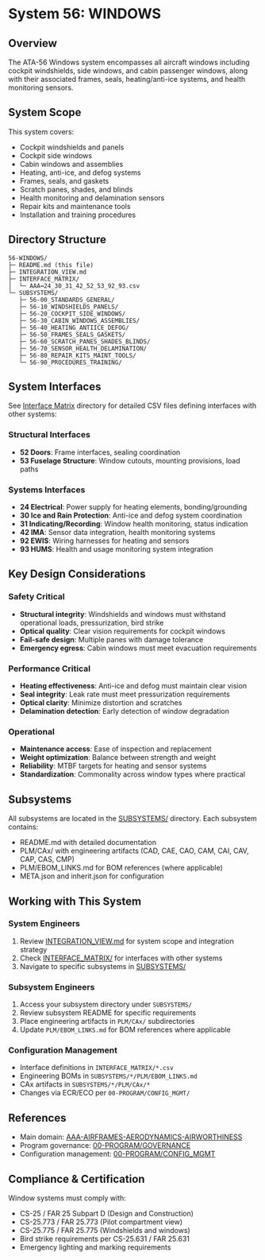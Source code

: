 # System 56: WINDOWS

## Overview

The ATA-56 Windows system encompasses all aircraft windows including cockpit windshields, side windows, and cabin passenger windows, along with their associated frames, seals, heating/anti-ice systems, and health monitoring sensors.

## System Scope

This system covers:
- Cockpit windshields and panels
- Cockpit side windows
- Cabin windows and assemblies
- Heating, anti-ice, and defog systems
- Frames, seals, and gaskets
- Scratch panes, shades, and blinds
- Health monitoring and delamination sensors
- Repair kits and maintenance tools
- Installation and training procedures

## Directory Structure

```
56-WINDOWS/
├─ README.md (this file)
├─ INTEGRATION_VIEW.md
├─ INTERFACE_MATRIX/
│  └─ AAA↔24_30_31_42_52_53_92_93.csv
└─ SUBSYSTEMS/
   ├─ 56-00_STANDARDS_GENERAL/
   ├─ 56-10_WINDSHIELDS_PANELS/
   ├─ 56-20_COCKPIT_SIDE_WINDOWS/
   ├─ 56-30_CABIN_WINDOWS_ASSEMBLIES/
   ├─ 56-40_HEATING_ANTIICE_DEFOG/
   ├─ 56-50_FRAMES_SEALS_GASKETS/
   ├─ 56-60_SCRATCH_PANES_SHADES_BLINDS/
   ├─ 56-70_SENSOR_HEALTH_DELAMINATION/
   ├─ 56-80_REPAIR_KITS_MAINT_TOOLS/
   └─ 56-90_PROCEDURES_TRAINING/
```

## System Interfaces

See [Interface Matrix](./INTERFACE_MATRIX/) directory for detailed CSV files defining interfaces with other systems:

### Structural Interfaces
- **52 Doors**: Frame interfaces, sealing coordination
- **53 Fuselage Structure**: Window cutouts, mounting provisions, load paths

### Systems Interfaces
- **24 Electrical**: Power supply for heating elements, bonding/grounding
- **30 Ice and Rain Protection**: Anti-ice and defog system coordination
- **31 Indicating/Recording**: Window health monitoring, status indication
- **42 IMA**: Sensor data integration, health monitoring systems
- **92 EWIS**: Wiring harnesses for heating and sensors
- **93 HUMS**: Health and usage monitoring system integration

## Key Design Considerations

### Safety Critical
- **Structural integrity**: Windshields and windows must withstand operational loads, pressurization, bird strike
- **Optical quality**: Clear vision requirements for cockpit windows
- **Fail-safe design**: Multiple panes with damage tolerance
- **Emergency egress**: Cabin windows must meet evacuation requirements

### Performance Critical
- **Heating effectiveness**: Anti-ice and defog must maintain clear vision
- **Seal integrity**: Leak rate must meet pressurization requirements
- **Optical clarity**: Minimize distortion and scratches
- **Delamination detection**: Early detection of window degradation

### Operational
- **Maintenance access**: Ease of inspection and replacement
- **Weight optimization**: Balance between strength and weight
- **Reliability**: MTBF targets for heating and sensor systems
- **Standardization**: Commonality across window types where practical

## Subsystems

All subsystems are located in the [SUBSYSTEMS/](./SUBSYSTEMS/) directory. Each subsystem contains:
- README.md with detailed documentation
- PLM/CAx/ with engineering artifacts (CAD, CAE, CAO, CAM, CAI, CAV, CAP, CAS, CMP)
- PLM/EBOM_LINKS.md for BOM references (where applicable)
- META.json and inherit.json for configuration

## Working with This System

### System Engineers
1. Review [INTEGRATION_VIEW.md](./INTEGRATION_VIEW.md) for system scope and integration strategy
2. Check [INTERFACE_MATRIX/](./INTERFACE_MATRIX/) for interfaces with other systems
3. Navigate to specific subsystems in [SUBSYSTEMS/](./SUBSYSTEMS/)

### Subsystem Engineers
1. Access your subsystem directory under `SUBSYSTEMS/`
2. Review subsystem README for specific requirements
3. Place engineering artifacts in `PLM/CAx/` subdirectories
4. Update `PLM/EBOM_LINKS.md` for BOM references where applicable

### Configuration Management
- Interface definitions in `INTERFACE_MATRIX/*.csv`
- Engineering BOMs in `SUBSYSTEMS/*/PLM/EBOM_LINKS.md`
- CAx artifacts in `SUBSYSTEMS/*/PLM/CAx/*`
- Changes via ECR/ECO per `00-PROGRAM/CONFIG_MGMT/`

## References

- Main domain: [AAA-AIRFRAMES-AERODYNAMICS-AIRWORTHINESS](../../README.md)
- Program governance: [00-PROGRAM/GOVERNANCE](../../../../../../../../../../../../00-PROGRAM/GOVERNANCE/)
- Configuration management: [00-PROGRAM/CONFIG_MGMT](../../../../../../../../../../../../00-PROGRAM/CONFIG_MGMT/)

## Compliance & Certification

Window systems must comply with:
- CS-25 / FAR 25 Subpart D (Design and Construction)
- CS-25.773 / FAR 25.773 (Pilot compartment view)
- CS-25.775 / FAR 25.775 (Windshields and windows)
- Bird strike requirements per CS-25.631 / FAR 25.631
- Emergency lighting and marking requirements
